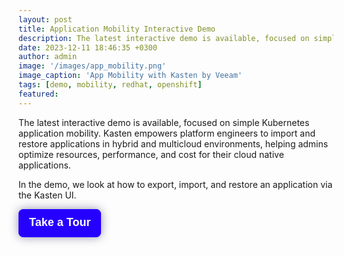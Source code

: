 ```yaml
---
layout: post
title: Application Mobility Interactive Demo
description: The latest interactive demo is available, focused on simple Kubernetes application migration.
date: 2023-12-11 18:46:35 +0300
author: admin
image: '/images/app_mobility.png'
image_caption: 'App Mobility with Kasten by Veeam'
tags: [demo, mobility, redhat, openshift]
featured:
---
```

<p>
The latest interactive demo is available, focused on simple Kubernetes application mobility. Kasten empowers platform engineers to import and restore applications in hybrid and multicloud environments, helping admins optimize resources, performance, and cost for their cloud native applications.
</p>
<p>
In the demo, we look at how to export, import, and restore an application via the Kasten UI.
</p>
<div>
        <script src="https://js.storylane.io/js/v1/storylane.js"></script>
        <button onclick="Storylane.Play({type: 'popup', demo_type: 'html', width: 1863, height: 970, scale: '0.95', demo_url: 'https://veeam.storylane.io/demo/jegjyvq5ks9x', padding_bottom: '56.25%'})" class="sl-preview-cta" style="background-color:#2600FF;border:none;border-radius:8px;box-shadow:0px 0px 15px rgba(26, 19, 72, 0.45);color:#FFFFFF;cursor:pointer;display:inline-block;font-family:Poppins, Arial, sans-serif;font-size:clamp(18px, 1.599vw, 22px);font-weight:600;height:clamp(45px, 3.996vw, 55px);line-height:1.2;padding:0 clamp(15px, 1.776vw, 20px);text-overflow:ellipsis;transform:translateZ(0);transition:background 0.4s;white-space:nowrap;width:auto;z-index:999999">Take a Tour<div class="sl-preview-cta-ripple" style="position:absolute;border:1px solid #2600FF;inset:0;border-radius:inherit;pointer-events:none"><div class="sl-preview-cta-ripple-shadow" style="box-shadow:#2600FF 0px 0px 4px 4px;opacity:0;border-radius:inherit;position:absolute;inset:0"></div></div></button><style>.sl-preview-cta:hover .sl-preview-cta-ripple{transition:all 1s cubic-bezier(0,0,.2,1);inset:-0.75em!important;opacity:0!important}.sl-preview-cta:hover .sl-preview-cta-ripple-shadow{opacity:0.125!important;}</style>
      </div>
        
        
        